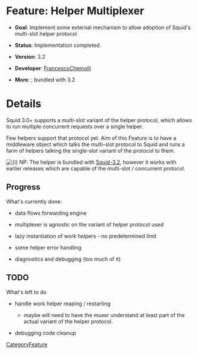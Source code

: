 # Feature: Helper Multiplexer

  - **Goal**: Implement some external mechanism to allow adoption of
    Squid's multi-slot helper protocol

  - **Status**: Implementation completed.

  - **Version**: 3.2

  - **Developer**:
    [FrancescoChemolli](https://wiki.squid-cache.org/Features/HelperMultiplexer/FrancescoChemolli#)

  - **More**:
    [](ftp://ftp.squid-cache.org/pub/squid/contrib/helper-mux/) ;
    bundled with 3.2

# Details

Squid 3.0+ supports a multi-slot variant of the helper protocol, which
allows to run multiple concurrent requests over a single helper.

Few helpers support that protocol yet. Aim of this Feature is to have a
middleware object which talks the multi-slot protocol to Squid and runs
a farm of helpers talking the single-slot variant of the protocol to
them.

![{i}](https://wiki.squid-cache.org/wiki/squidtheme/img/icon-info.png)
NP: The helper is bundled with
[Squid-3.2](https://wiki.squid-cache.org/Features/HelperMultiplexer/Squid-3.2#),
however it works with earlier releases which are capable of the
multi-slot / concurrent protocol.

## Progress

What's currently done:

  - data flows forwarding engine

  - multiplexer is agnostic on the variant of helper protocol used

  - lazy instantiation of work helpers - no predetermined limit

  - some helper error handling

  - diagnostics and debugging (too much of it)

## TODO

What's left to do

  - handle work helper reaping / restarting
    
      - maybe will need to have the muxer understand at least part of
        the actual variant of the helper protocol.

  - debugging code cleanup

[CategoryFeature](https://wiki.squid-cache.org/Features/HelperMultiplexer/CategoryFeature#)
